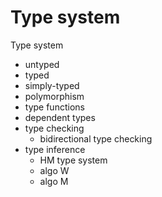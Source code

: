 # Type system

Type system
- untyped
- typed
- simply-typed
- polymorphism
- type functions
- dependent types
- type checking
  - bidirectional type checking
- type inference
  - HM type system
  - algo W
  - algo M
